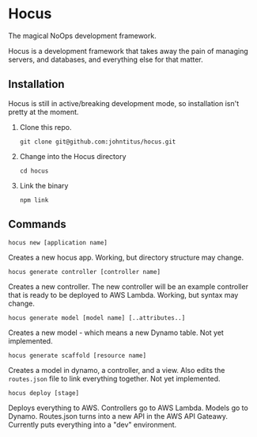 # Hocus
The magical NoOps development framework.

Hocus is a development framework that takes away the pain of managing servers, and databases, and everything else for that matter.

## Installation
Hocus is still in active/breaking development mode, so installation isn't pretty at the moment.

1) Clone this repo.
    
    `git clone git@github.com:johntitus/hocus.git`
2) Change into the Hocus directory

    `cd hocus`
3) Link the binary

    `npm link`

## Commands
`hocus new [application name]`

Creates a new hocus app. Working, but directory structure may change.

`hocus generate controller [controller name]`

Creates a new controller. The new controller will be an example controller that is ready to be deployed to AWS Lambda. Working, but syntax may change.

`hocus generate model [model name] [..attributes..]`

Creates a new model - which means a new Dynamo table. Not yet implemented.

`hocus generate scaffold [resource name]`

Creates a model in dynamo, a controller, and a view. Also edits the `routes.json` file to link everything together. Not yet implemented.

`hocus deploy [stage]`

Deploys everything to AWS.
Controllers go to AWS Lambda.
Models go to Dynamo.
Routes.json turns into a new API in the AWS API Gateawy.
Currently puts everything into a "dev" environment.